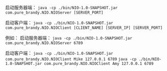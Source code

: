 启动服务器端：
`java -cp ./bin/NIO-1.0-SNAPSHOT.jar com.pure_brandy.NIO.NIOServer [SERVER_PORT]`

启动客户端：
`java -cp ./bin/NIO-1.0-SNAPSHOT.jar com.pure_brandy.NIO.NIOClient [CLIENT_NAME] [SERVER_IP] [SERVER_PORT]`

例如：
启动服务器端：
`java -cp ./bin/NIO-1.0-SNAPSHOT.jar com.pure_brandy.NIO.NIOServer 6789`

启动客户端：
`java -cp ./bin/NIO-1.0-SNAPSHOT.jar com.pure_brandy.NIO.NIOClient Mike 127.0.0.1 6789`
`java -cp ./bin/NIO-1.0-SNAPSHOT.jar com.pure_brandy.NIO.NIOClient Amy 127.0.0.1 6789`
